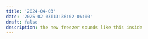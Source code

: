 ```yaml
---
title: '2024-04-03'
date: '2025-02-03T13:36:02-06:00'
draft: false
description: the new freezer sounds like this inside
---
```

